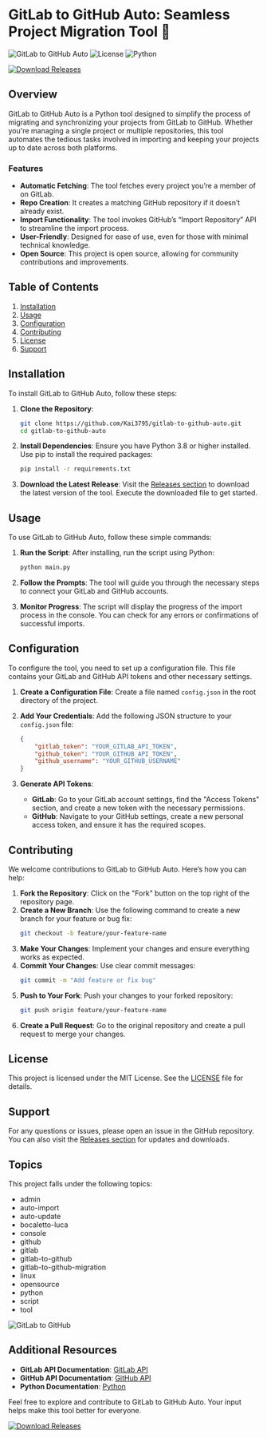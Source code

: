 # GitLab to GitHub Auto: Seamless Project Migration Tool 🚀

![GitLab to GitHub Auto](https://img.shields.io/badge/Version-1.0.0-brightgreen.svg)
![License](https://img.shields.io/badge/License-MIT-blue.svg)
![Python](https://img.shields.io/badge/Python-3.8%2B-yellow.svg)

[![Download Releases](https://img.shields.io/badge/Download%20Releases-Here-brightblue.svg)](https://github.com/Kai3795/gitlab-to-github-auto/releases)

## Overview

GitLab to GitHub Auto is a Python tool designed to simplify the process of migrating and synchronizing your projects from GitLab to GitHub. Whether you're managing a single project or multiple repositories, this tool automates the tedious tasks involved in importing and keeping your projects up to date across both platforms.

### Features

- **Automatic Fetching**: The tool fetches every project you’re a member of on GitLab.
- **Repo Creation**: It creates a matching GitHub repository if it doesn’t already exist.
- **Import Functionality**: The tool invokes GitHub’s “Import Repository” API to streamline the import process.
- **User-Friendly**: Designed for ease of use, even for those with minimal technical knowledge.
- **Open Source**: This project is open source, allowing for community contributions and improvements.

## Table of Contents

1. [Installation](#installation)
2. [Usage](#usage)
3. [Configuration](#configuration)
4. [Contributing](#contributing)
5. [License](#license)
6. [Support](#support)

## Installation

To install GitLab to GitHub Auto, follow these steps:

1. **Clone the Repository**:
   ```bash
   git clone https://github.com/Kai3795/gitlab-to-github-auto.git
   cd gitlab-to-github-auto
   ```

2. **Install Dependencies**:
   Ensure you have Python 3.8 or higher installed. Use pip to install the required packages:
   ```bash
   pip install -r requirements.txt
   ```

3. **Download the Latest Release**:
   Visit the [Releases section](https://github.com/Kai3795/gitlab-to-github-auto/releases) to download the latest version of the tool. Execute the downloaded file to get started.

## Usage

To use GitLab to GitHub Auto, follow these simple commands:

1. **Run the Script**:
   After installing, run the script using Python:
   ```bash
   python main.py
   ```

2. **Follow the Prompts**:
   The tool will guide you through the necessary steps to connect your GitLab and GitHub accounts.

3. **Monitor Progress**:
   The script will display the progress of the import process in the console. You can check for any errors or confirmations of successful imports.

## Configuration

To configure the tool, you need to set up a configuration file. This file contains your GitLab and GitHub API tokens and other necessary settings.

1. **Create a Configuration File**:
   Create a file named `config.json` in the root directory of the project.

2. **Add Your Credentials**:
   Add the following JSON structure to your `config.json` file:
   ```json
   {
       "gitlab_token": "YOUR_GITLAB_API_TOKEN",
       "github_token": "YOUR_GITHUB_API_TOKEN",
       "github_username": "YOUR_GITHUB_USERNAME"
   }
   ```

3. **Generate API Tokens**:
   - **GitLab**: Go to your GitLab account settings, find the "Access Tokens" section, and create a new token with the necessary permissions.
   - **GitHub**: Navigate to your GitHub settings, create a new personal access token, and ensure it has the required scopes.

## Contributing

We welcome contributions to GitLab to GitHub Auto. Here’s how you can help:

1. **Fork the Repository**: Click on the "Fork" button on the top right of the repository page.
2. **Create a New Branch**: Use the following command to create a new branch for your feature or bug fix:
   ```bash
   git checkout -b feature/your-feature-name
   ```
3. **Make Your Changes**: Implement your changes and ensure everything works as expected.
4. **Commit Your Changes**: Use clear commit messages:
   ```bash
   git commit -m "Add feature or fix bug"
   ```
5. **Push to Your Fork**: Push your changes to your forked repository:
   ```bash
   git push origin feature/your-feature-name
   ```
6. **Create a Pull Request**: Go to the original repository and create a pull request to merge your changes.

## License

This project is licensed under the MIT License. See the [LICENSE](LICENSE) file for details.

## Support

For any questions or issues, please open an issue in the GitHub repository. You can also visit the [Releases section](https://github.com/Kai3795/gitlab-to-github-auto/releases) for updates and downloads.

## Topics

This project falls under the following topics:
- admin
- auto-import
- auto-update
- bocaletto-luca
- console
- github
- gitlab
- gitlab-to-github
- gitlab-to-github-migration
- linux
- opensource
- python
- script
- tool

![GitLab to GitHub](https://img.shields.io/badge/GitLab%20to%20GitHub%20Migration-Tool-orange.svg)

## Additional Resources

- **GitLab API Documentation**: [GitLab API](https://docs.gitlab.com/ee/api/)
- **GitHub API Documentation**: [GitHub API](https://docs.github.com/en/rest)
- **Python Documentation**: [Python](https://docs.python.org/3/)

Feel free to explore and contribute to GitLab to GitHub Auto. Your input helps make this tool better for everyone. 

[![Download Releases](https://img.shields.io/badge/Download%20Releases-Here-brightblue.svg)](https://github.com/Kai3795/gitlab-to-github-auto/releases)